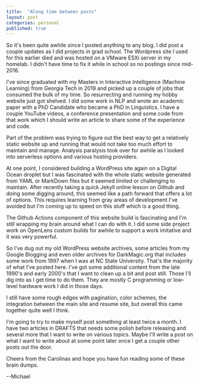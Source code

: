 ```yaml
---
title:  "Along time between posts"
layout: post
categories: personal
published: true
---
```


So it's been quite awhile since I posted anything to any blog. I did post a couple updates as I did projects in grad school. The Wordpress site I used for this earlier died and was hosted on a VMware ESXi server in my homelab. I didn't have time to fix it while in school so no postings since mid-2016.

<!-- excerpt-end -->

I've since graduated with my Masters in Interactive Intelligence (Machine Learning)
from Georgia Tech in 2019 and picked up a couple of jobs that consumed the bulk of my time. So resurrecting and running my hobby website just got shelved. I did some work in NLP and wrote an academic paper with a PhD Candidate who became a PhD in Linguistics.
I have a couple YouTube videos, a conference presentation and some code from that work which I should write an article to share some of the experience and code.

Part of the problem was trying to figure out the best way to get a relatively static website up and running that would not take too much effort to maintain and manage. Analysis paralysis took over for awhile as I looked into serverless options and various hosting providers.

At one point, I considered building a WordPress site again on a Digital Ocean droplet but I was fascinated with the whole static website generated from YAML or MarkDown files
but it seemed limited or challenging to maintain. After recently taking a quick
Jekyll online lesson on Github and doing some digging around, this seemed like a
path forward that offers a lot of options. This requires learning from gray areas
of development I've avoided but I'm coming up to speed on this stuff which is a
good thing.

The Github Actions component of this website build is fascinating and I'm still
wrapping my brain around what I can do with it. I did some side project work on
OpenLens custom builds for awhile to support a work imitative and it was very
powerful.

So I've dug out my old WordPress website archives, some articles from my Google Blogging and even older archives for DarkMagic.org that includes
some work from 1997 when I was at NC State University. That's the majority of
what I've posted here. I've got some additional content from the late 1990's
and early 2000's that I want to clean up a bit and post still. Those I'll
dig into as I get time to do them. They are mostly C programming or low-level
hardware work I did in those days.

I still have some rough edges with pagination, color schemes, the integration
between the main site and resume site, but overall this came together quite
well I think.

I'm going to try to make myself post something at least twice a month.
I have two articles in DRAFTS that needs some polish before releasing and
several more that I want to write on various topics.  Maybe I'll write a
post on what I want to write about at some point later once I get a couple
other posts out the door.

Cheers from the Carolinas and hope you have fun reading some of these brain dumps.

--Michael
